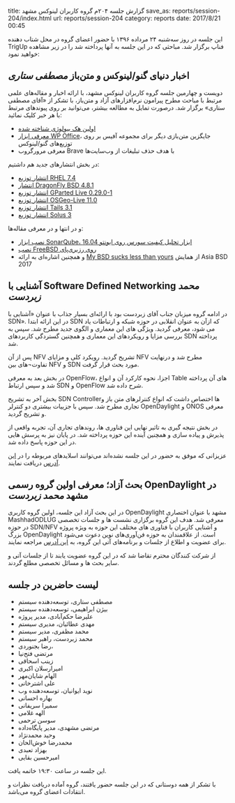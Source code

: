title: گزارش جلسه ۲۰۴م گروه کاربران لینوکس مشهد
save_as: reports/session-204/index.html
url: reports/session-204
category: reports
date: 2017/8/21 00:45

این جلسه در روز سه‌شنبه ۲۴ مرداده ۱۳۹۶ با حضور اعضای گروه در محل شتاب دهنده TrigUp فناپ برگزار شد. مباحثی که در این
جلسه به آنها پرداخته شد را در زیر مشاهده خواهید نمود:
<!--more-->

## اخبار دنیای گنو/لینوکس و متن‌باز *مصطفی ستاری*
دویست و چهارمین جلسه گروه کاربران لینوکس مشهد، با ارائه‌ اخبار و مقاله‌های علمی مرتبط با مباحث مطرح پیرامون نرم‌افزارهای
آزاد و متن‌باز، با تشکر از «آقای مصطفی ستاری» برگزار شد. درصورت تمایل به مطالعه بیشتر، می‌توانید بر روی پیوند‌های مرتبط با هر خبر
کلیک نمائید:

- [اولین هک بیولوژی شناخته شده][1]
- [معرفی ابزار WP Office][2]، جایگزین متن‌بازی دیگر برای مجموعه آفیس بر روی توزیع‌های گنو/لینوکس
- معرفی مرورگروب Brave با هدف حذف تبلیغات از وب‌سایت‌ها

در بخش انتشارهای جدید هم داشتیم:

- [انتشار توزیع RHEL 7.4][4]
- [انتشار DragonFly BSD 4.8.1][5]
- [انتشار توزیع GParted Live 0.29.0-1][6]
- [انتشار توزیع OSGeo-Live 11.0][7]
- [انتشار توزیع Tails 3.1][8]
- [انتشار توزیع Solus 3][9]

و در انتها و در معرفی مقاله‌ها:

- [نصب ابزار  SonarQube، ابزار تحلیل کیفیت سورس روی ابونتو 16.04][10]
- [نصب FreeBSD روی رزبری‌پای][3]
- و همچنین اشاره‌ای به ارائه [My BSD sucks less than yours][12] از همایش Asia BSD 2017

## آشنایی با Software Defined Networking *محمد زبردست*
در ادامه گروه میزبان جناب آقای زبردست بود با ارائه‌ای بسیار جذاب با عنوان «آشنایی با SDN». در این ارائه ابتدا SDN
که ازآن به عنوان انقلابی در حوزه شبکه و ارتباطات یاد می شود، معرفی گردید. ویژگی های این معماری و الگوی جدید
مطرح شد. سپس به بررسی مزایا و رویکردهای این معماری و همچنین گستردگی کاربردهای SDN پرداخته شد.

 پس از آن NFV تشریح گردید. رویکرد کلی و مزایای NFV مطرح شد و درنهایت تفاوت¬های بین NFV و SDN
 مورد بحث قرار گرفت.

در بخش بعد به معرفی OpenFlow، اجزا، نحوه کارکرد آن و انواع Table های آن پرداخته شد و
سپس ارتباط SDN و OpenFlow شرح داده شد.

بخش آخر به تشریح SDN Controllerها اختصاص داشت که انواع کنترلرهای متن باز و تجاری مطرح شد.
سپس با جزییات بیشتری دو کنترلر OpenDaylight و ONOS معرفی و تشریح گردید.

در بخش نتیجه گیری به تاثیر نهایی این فناوری ها، روندهای تجاری آن، تجربه واقعی از پذیرش و پیاده سازی و همچنین آینده این حوزه پرداخته شد.
در پایان نیز به پرسش هایی در این حوزه پاسخ داده شد. 

عزیزانی که موفق به حضور در این جلسه نشده‌اند می‌توانند اسلاید‌های مربوطه را در [این آدرس][12] دریافت نمایند.

## بحث آزاد؛ معرفی اولین گروه رسمی OpenDaylight در مشهد *محمد زبردست*

 در این بحث آزاد این جلسه، اولین گروه کاربری OpenDaylight مشهد با عنوان اختصاری MashhadODLUG معرفی شد.
 هدف این گروه برگزاری نشست ها و جلسات تخصصی در حوزه SDN/NFV و آشنایی کاربران با فناوری های مختلف این حوزه به
 ویژه پروژه بزرگ OpenDaylight است. از علاقمندان به حوزه فن‌آوری‌های نوین دعوت می‌شود برای عضویت و اطلاع
 از جلسات و برنامه‌های آتی این گروه، به [این آدرس][11] مراجعه نمایند.

از شرکت کنندگان محترم تقاضا شد که در این گروه عضویت یابند تا از جلسات آتی و سایر بحث ها و مسائل تخصصی مطلع گردند.

## لیست حاضرین در جلسه
- مصطفی ستاری، توسعه‌دهنده سیستم
- بیژن ابراهیمی، توسعه‌دهنده سیستم
- علیرضا حکم‌آبادی، مدیر پروژه
- مهدی عطائیان، مدیری سیستم
- محمد مظفری، مدیر سیستم
- محمد زبردست، راهبر سیستم
- رضا بجنوردی، 
- مرتضی فتح‌نیا
- زینب اسحاقی
- امیرارسلان اکبری
- الهام شایان‌مهر
- علی اشترخانی
- نوید ایوانیان، توسعه‌دهنده وب
- بهاره احسانی
- سمیرا سریفانی
- الهه غلامی
- سوسن ترحمی
- مرتضی مشهدی، مدیر پایگاه‌داده
- وحید محمدنژاد
- محمدرضا خوش‌الحان
- بهزاد تعبدی
- امیرحسین بقایی

این جلسه در ساعت ۱۹:۳۰ خاتمه یافت.

با  تشکر از همه دوستانی که در این جلسه حضور یافتند، گروه آماده دریافت نظرات و انتقادات اعضای گروه می‌باشد.

[1]: https://dnasec.cs.washington.edu
[2]: http://www.linuxjournal.com/content/wps-office-2016-linux
[3]: https://blog.cagedmonster.net/setup-full-server-with-freebsd-on-raspberrypi
[4]: http://distrowatch.com/9917
[5]: http://distrowatch.com/9918
[6]: http://distrowatch.com/9921
[7]: http://distrowatch.com/9922
[8]: http://distrowatch.com/9923
[9]: http://distrowatch.com/9927
[10]: https://www.howtoforge.com/tutorial/how-to-install-sonarqube-on-ubuntu-1604
[11]: https://www.meetup.com/Mashhad-OpenDaylight-Meetup
[12]: https://www.slideshare.net/MohammadZebardast/sdn-nfv-78918731
